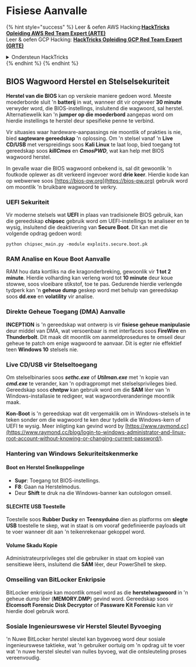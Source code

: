 # Fisiese Aanvalle

{% hint style="success" %}
Leer & oefen AWS Hacking:<img src="/.gitbook/assets/arte.png" alt="" data-size="line">[**HackTricks Opleiding AWS Red Team Expert (ARTE)**](https://training.hacktricks.xyz/courses/arte)<img src="/.gitbook/assets/arte.png" alt="" data-size="line">\
Leer & oefen GCP Hacking: <img src="/.gitbook/assets/grte.png" alt="" data-size="line">[**HackTricks Opleiding GCP Red Team Expert (GRTE)**<img src="/.gitbook/assets/grte.png" alt="" data-size="line">](https://training.hacktricks.xyz/courses/grte)

<details>

<summary>Ondersteun HackTricks</summary>

* Kyk na die [**subskripsie planne**](https://github.com/sponsors/carlospolop)!
* **Sluit aan by die** 💬 [**Discord groep**](https://discord.gg/hRep4RUj7f) of die [**telegram groep**](https://t.me/peass) of **volg** ons op **Twitter** 🐦 [**@hacktricks\_live**](https://twitter.com/hacktricks\_live)**.**
* **Deel hacking truuks deur PRs in te dien na die** [**HackTricks**](https://github.com/carlospolop/hacktricks) en [**HackTricks Cloud**](https://github.com/carlospolop/hacktricks-cloud) github repos.

</details>
{% endhint %}
{% endhint %}

## BIOS Wagwoord Herstel en Stelselsekuriteit

**Herstel van die BIOS** kan op verskeie maniere gedoen word. Meeste moederborde sluit 'n **batterij** in wat, wanneer dit vir ongeveer **30 minute** verwyder word, die BIOS-instellings, insluitend die wagwoord, sal herstel. Alternatiewelik kan 'n **jumper op die moederbord** aangepas word om hierdie instellings te herstel deur spesifieke penne te verbind.

Vir situasies waar hardeware-aanpassings nie moontlik of prakties is nie, bied **sagteware gereedskap** 'n oplossing. Om 'n stelsel vanaf 'n **Live CD/USB** met verspreidings soos **Kali Linux** te laat loop, bied toegang tot gereedskap soos **_killCmos_** en **_CmosPWD_**, wat kan help met BIOS wagwoord herstel.

In gevalle waar die BIOS wagwoord onbekend is, sal dit gewoonlik 'n foutkode oplewer as dit verkeerd ingevoer word **drie keer**. Hierdie kode kan op webwerwe soos [https://bios-pw.org](https://bios-pw.org) gebruik word om moontlik 'n bruikbare wagwoord te verkry.

### UEFI Sekuriteit

Vir moderne stelsels wat **UEFI** in plaas van tradisionele BIOS gebruik, kan die gereedskap **chipsec** gebruik word om UEFI-instellings te analiseer en te wysig, insluitend die deaktivering van **Secure Boot**. Dit kan met die volgende opdrag gedoen word:

`python chipsec_main.py -module exploits.secure.boot.pk`

### RAM Analise en Koue Boot Aanvalle

RAM hou data kortliks na die kragonderbreking, gewoonlik vir **1 tot 2 minute**. Hierdie volharding kan verleng word tot **10 minute** deur koue stowwe, soos vloeibare stikstof, toe te pas. Gedurende hierdie verlengde tydperk kan 'n **geheue dump** geskep word met behulp van gereedskap soos **dd.exe** en **volatility** vir analise.

### Direkte Geheue Toegang (DMA) Aanvalle

**INCEPTION** is 'n gereedskap wat ontwerp is vir **fisiese geheue manipulasie** deur middel van DMA, wat versoenbaar is met interfaces soos **FireWire** en **Thunderbolt**. Dit maak dit moontlik om aanmeldprosedures te omseil deur geheue te patch om enige wagwoord te aanvaar. Dit is egter nie effektief teen **Windows 10** stelsels nie.

### Live CD/USB vir Stelseltoegang

Om stelselbinaries soos **_sethc.exe_** of **_Utilman.exe_** met 'n kopie van **_cmd.exe_** te verander, kan 'n opdragprompt met stelselsprivileges bied. Gereedskap soos **chntpw** kan gebruik word om die **SAM** lêer van 'n Windows-installasie te redigeer, wat wagwoordveranderinge moontlik maak.

**Kon-Boot** is 'n gereedskap wat dit vergemaklik om in Windows-stelsels in te teken sonder om die wagwoord te ken deur tydelik die Windows-kern of UEFI te wysig. Meer inligting kan gevind word by [https://www.raymond.cc](https://www.raymond.cc/blog/login-to-windows-administrator-and-linux-root-account-without-knowing-or-changing-current-password/).

### Hantering van Windows Sekuriteitskenmerke

#### Boot en Herstel Snelkoppelinge

- **Supr**: Toegang tot BIOS-instellings.
- **F8**: Gaan na Herstelmodus.
- Deur **Shift** te druk na die Windows-banner kan outologon omseil.

#### SLECHTE USB Toestelle

Toestelle soos **Rubber Ducky** en **Teensyduino** dien as platforms om **slegte USB** toestelle te skep, wat in staat is om vooraf gedefinieerde payloads uit te voer wanneer dit aan 'n teikenrekenaar gekoppel word.

#### Volume Skadu Kopie

Administrateurprivileges stel die gebruiker in staat om kopieë van sensitiewe lêers, insluitend die **SAM** lêer, deur PowerShell te skep.

### Omseiling van BitLocker Enkripsie

BitLocker enkripsie kan moontlik omseil word as die **herstelwagwoord** in 'n geheue dump lêer (**MEMORY.DMP**) gevind word. Gereedskap soos **Elcomsoft Forensic Disk Decryptor** of **Passware Kit Forensic** kan vir hierdie doel gebruik word.

### Sosiale Ingenieurswese vir Herstel Sleutel Byvoeging

'n Nuwe BitLocker herstel sleutel kan bygevoeg word deur sosiale ingenieurswese taktieke, wat 'n gebruiker oortuig om 'n opdrag uit te voer wat 'n nuwe herstel sleutel van nulles byvoeg, wat die ontsleuteling proses vereenvoudig.

